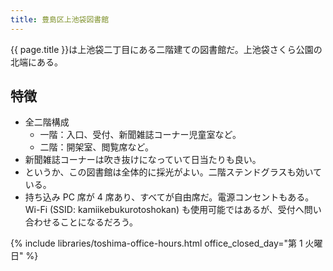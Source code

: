 ```yaml
---
title: 豊島区上池袋図書館
---
```


{{ page.title }}は上池袋二丁目にある二階建ての図書館だ。上池袋さくら公園の北端にある。

## 特徴

* 全二階構成
  * 一階：入口、受付、新聞雑誌コーナー児童室など。
  * 二階：開架室、閲覧席など。
* 新聞雑誌コーナーは吹き抜けになっていて日当たりも良い。
* というか、この図書館は全体的に採光がよい。二階ステンドグラスも効いている。
* 持ち込み PC 席が 4 席あり、すべてが自由席だ。電源コンセントもある。
  Wi-Fi (SSID: kamiikebukurotoshokan) も使用可能ではあるが、受付へ問い合わせることになるだろう。

{% include libraries/toshima-office-hours.html office_closed_day="第 1 火曜日" %}
